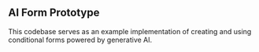 ## AI Form Prototype
This codebase serves as an example implementation of creating and using conditional forms powered by generative AI.

